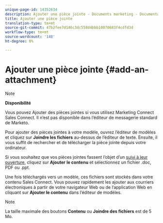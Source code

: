 ```yaml
---
unique-page-id: 14352634
description: Ajouter une pièce jointe - Documents marketing - Documentation du produit
title: Ajouter une pièce jointe
translation-type: tm+mt
source-git-commit: 47b2fee7d146c3dc558d4bbb10070683f4cdfd3d
workflow-type: tm+mt
source-wordcount: '148'
ht-degree: 0%

---
```



# Ajouter une pièce jointe {#add-an-attachment}

>[!NOTE]
>
>**Disponibilité**
>
>Vous pouvez Ajouter des pièces jointes si vous utilisez Marketing Connect Sales Connect. Il n’est pas disponible dans l’éditeur de messagerie standard de Marketo.

Pour ajouter des pièces jointes à votre modèle, ouvrez l’éditeur de modèles et cliquez sur **Joindre les fichiers** au-dessus de l’éditeur de texte. Ensuite, il vous suffit de rechercher et de télécharger la pièce jointe depuis votre ordinateur.

Si vous souhaitez que vos pièces jointes fassent l’objet d’un [suivi à leur ouverture](http://docs.marketo.com/display/TEST/How+to+Track+Your+Email+Attachments), cliquez sur **Ajouter** **le contenu** et sélectionnez un fichier .doc, PDF ou .ppt.

Une fois téléchargés vers un modèle, ces fichiers sont stockés dans votre contenu Sales Connect. Vous pouvez rapidement les ajouter aux courriers électroniques à partir de votre navigateur Web ou de l’application [](http://toutapp.com/login) Web en cliquant sur **Ajouter le contenu** dans l’éditeur de modèles.

>[!NOTE]
>
>La taille maximale des boutons **Contenu** ou **Joindre des fichiers** est de 5 Mo.


